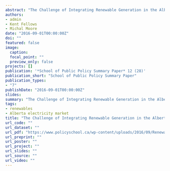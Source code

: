 ```yaml
---
abstract: "The Challenge of Integrating Renewable Generation in the Alberta Electricity Market: Summary of a School of Public Policy Roundtable Event"
authors:
- admin
- Kent Fellows
- Michal Moore
date: "2016-09-01T00:00:00Z"
doi: ""
featured: false
image:
  caption:
  focal_point: ""
  preview_only: false
projects: []
publication: '*School of Public Policy Summary Paper* 12 (28)'
publication_short: "School of Public Policy Summary Paper"
publication_types:
- "7"
publishDate: "2016-09-01T00:00:00Z"
slides:
summary: "The Challenge of Integrating Renewable Generation in the Alberta Electricity Market: Summary of a School of Public Policy Roundtable Event"
tags:
- renewables
- Alberta electricity market
title: "The Challenge of Integrating Renewable Generation in the Alberta Electricity Market"
url_code: ""
url_dataset: ""
url_pdf: "https://www.policyschool.ca/wp-content/uploads/2016/09/Renewables-AB-Electricity-Market-Fellows-Moore-Shaffer.pdf"
url_preprint: ""
url_poster: ""
url_project: ""
url_slides: ""
url_source: ""
url_video: ""
---
```


